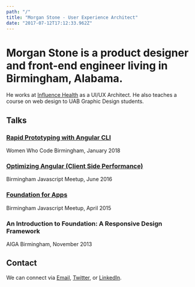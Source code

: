 ```yaml
---
path: "/"
title: "Morgan Stone - User Experience Architect"
date: "2017-07-12T17:12:33.962Z"
---
```


# Morgan Stone is a product designer and front-end engineer living in Birmingham, Alabama.

He works at [Influence Health](https://www.influencehealth.com) as a UI/UX Architect. He also teaches a course on web design to UAB Graphic Design students.

## Talks
<div class="small-container">

### [Rapid Prototyping with Angular CLI](https://github.com/mstone6769/lets-build-a-zoo)
Women Who Code Birmingham, January 2018

### [Optimizing Angular (Client Side Performance)](https://www.slideshare.net/morganstone/optimizing-angular-performance-in-enterprise-single-page-apps)
Birmingham Javascript Meetup, June 2016

### [Foundation for Apps](https://github.com/mstone6769/theRocksRecipes)
Birmingham Javascript Meetup, April 2015

### An Introduction to Foundation: A Responsive Design Framework
AIGA Birmingham, November 2013

</div>


## Contact

<div class="small-container">

We can connect via [Email](mailto:mstone@designbymorgan.com), [Twitter](https://twitter.com/morganstone), or [LinkedIn](https://www.linkedin.com/in/morganstone).

</div>
